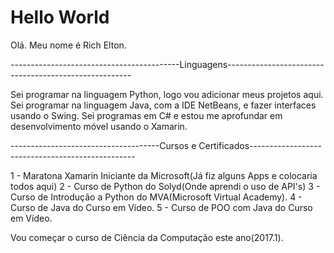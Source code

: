 # Hello World
Olá. Meu nome é Rich Elton.

------------------------------------------Linguagens------------------------------------------------------

Sei programar na linguagem Python, logo vou adicionar meus projetos aqui.
Sei programar na linguagem Java, com a IDE NetBeans, e fazer interfaces usando o Swing.
Sei programas em C# e estou me aprofundar em desenvolvimento móvel usando o Xamarin.

-------------------------------------Cursos e Certificados-------------------------------------------------

1 - Maratona Xamarin Iniciante da Microsoft(Já fiz alguns Apps e colocaria todos aqui)
2 - Curso de Python do Solyd(Onde aprendi o uso de API's)
3 - Curso de Introdução a Python do MVA(Microsoft Virtual Academy).
4 - Curso de Java do Curso em Vídeo.
5 - Curso de POO com Java do Curso em Vídeo.

Vou começar o curso de Ciência da Computação este ano(2017.1).
